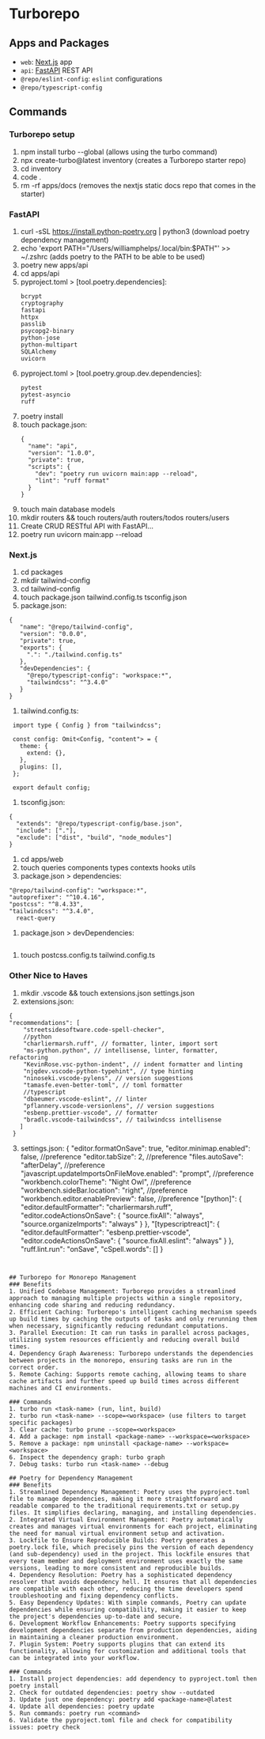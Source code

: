 # Turborepo

## Apps and Packages

- `web`: [Next.js](https://nextjs.org/) app
- `api`: [FastAPI](https://fastapi.tiangolo.com/) REST API
- `@repo/eslint-config`: `eslint` configurations
- `@repo/typescript-config`

## Commands

### Turborepo setup

1. npm install turbo --global (allows using the turbo command)
2. npx create-turbo@latest inventory (creates a Turborepo starter repo)
3. cd inventory
4. code .
5. rm -rf apps/docs (removes the nextjs static docs repo that comes in the starter)

### FastAPI

1. curl -sSL https://install.python-poetry.org | python3 (download poetry dependency management)
2. echo 'export PATH="/Users/williamphelps/.local/bin:$PATH"' >> ~/.zshrc (adds poetry to the PATH to be able to be used)
3. poetry new apps/api
4. cd apps/api
5. pyproject.toml > [tool.poetry.dependencies]:
   ```
   bcrypt
   cryptography
   fastapi
   httpx
   passlib
   psycopg2-binary
   python-jose
   python-multipart
   SQLAlchemy
   uvicorn
   ```
6. pyproject.toml > [tool.poetry.group.dev.dependencies]:
   ```
   pytest
   pytest-asyncio
   ruff
   ```
7. poetry install
8. touch package.json:
   ```
   {
     "name": "api",
     "version": "1.0.0",
     "private": true,
     "scripts": {
       "dev": "poetry run uvicorn main:app --reload",
       "lint": "ruff format"
     }
   }
   ```
9. touch main database models
10. mkdir routers && touch routers/auth routers/todos routers/users
11. Create CRUD RESTful API with FastAPI...
12. poetry run uvicorn main:app --reload

### Next.js

1. cd packages
2. mkdir tailwind-config
3. cd tailwind-config
4. touch package.json tailwind.config.ts tsconfig.json
5. package.json:

```
{
   "name": "@repo/tailwind-config",
   "version": "0.0.0",
   "private": true,
   "exports": {
     ".": "./tailwind.config.ts"
   },
   "devDependencies": {
     "@repo/typescript-config": "workspace:*",
     "tailwindcss": "^3.4.0"
   }
}
```

1. tailwind.config.ts:

```
 import type { Config } from "tailwindcss";

 const config: Omit<Config, "content"> = {
   theme: {
     extend: {},
   },
   plugins: [],
 };

 export default config;
```

1. tsconfig.json:

```
{
  "extends": "@repo/typescript-config/base.json",
  "include": ["."],
  "exclude": ["dist", "build", "node_modules"]
}
```

1. cd apps/web
2. touch queries components types contexts hooks utils
3. package.json > dependencies:

```
"@repo/tailwind-config": "workspace:*",
"autoprefixer": "^10.4.16",
"postcss": "^8.4.33",
"tailwindcss": "^3.4.0",
  react-query
```

1. package.json > devDependencies:

```

```

1.  touch postcss.config.ts tailwind.config.ts

### Other Nice to Haves

1. mkdir .vscode && touch extensions.json settings.json
2. extensions.json:

```
{
"recommendations": [
    "streetsidesoftware.code-spell-checker",
    //python
    "charliermarsh.ruff", // formatter, linter, import sort
    "ms-python.python", // intellisense, linter, formatter, refactoring
    "KevinRose.vsc-python-indent", // indent formatter and linting
    "njqdev.vscode-python-typehint", // type hinting
    "ninoseki.vscode-pylens", // version suggestions
    "tamasfe.even-better-toml", // toml formatter
    //typescript
    "dbaeumer.vscode-eslint", // linter
    "pflannery.vscode-versionlens", // version suggestions
    "esbenp.prettier-vscode", // formatter
    "bradlc.vscode-tailwindcss", // tailwindcss intellisense
   ]
 }
```

3. settings.json:
   {
   "editor.formatOnSave": true,
   "editor.minimap.enabled": false, //preference
   "editor.tabSize": 2, //preference
   "files.autoSave": "afterDelay", //preference
   "javascript.updateImportsOnFileMove.enabled": "prompt", //preference
   "workbench.colorTheme": "Night Owl", //preference
   "workbench.sideBar.location": "right", //preference
   "workbench.editor.enablePreview": false, //preference
   "[python]": {
   "editor.defaultFormatter": "charliermarsh.ruff",
   "editor.codeActionsOnSave": {
   "source.fixAll": "always",
   "source.organizeImports": "always"
   }
   },
   "[typescriptreact]": {
   "editor.defaultFormatter": "esbenp.prettier-vscode",
   "editor.codeActionsOnSave": {
   "source.fixAll.eslint": "always"
   }
   },
   "ruff.lint.run": "onSave",
   "cSpell.words": []
   }

```


## Turborepo for Monorepo Management
### Benefits
1. Unified Codebase Management: Turborepo provides a streamlined approach to managing multiple projects within a single repository, enhancing code sharing and reducing redundancy.
2. Efficient Caching: Turborepo's intelligent caching mechanism speeds up build times by caching the outputs of tasks and only rerunning them when necessary, significantly reducing redundant computations.
3. Parallel Execution: It can run tasks in parallel across packages, utilizing system resources efficiently and reducing overall build times.
4. Dependency Graph Awareness: Turborepo understands the dependencies between projects in the monorepo, ensuring tasks are run in the correct order.
5. Remote Caching: Supports remote caching, allowing teams to share cache artifacts and further speed up build times across different machines and CI environments.

### Commands
1. turbo run <task-name> (run, lint, build)
2. turbo run <task-name> --scope=<workspace> (use filters to target specific packages)
3. Clear cache: turbo prune --scope=<workspace>
4. Add a package: npm install <package-name> --workspace=<workspace>
5. Remove a package: npm uninstall <package-name> --workspace=<workspace>
6. Inspect the dependency graph: turbo graph
7. Debug tasks: turbo run <task-name> --debug

## Poetry for Dependency Management
### Benefits
1. Streamlined Dependency Management: Poetry uses the pyproject.toml file to manage dependencies, making it more straightforward and readable compared to the traditional requirements.txt or setup.py files. It simplifies declaring, managing, and installing dependencies.
2. Integrated Virtual Environment Management: Poetry automatically creates and manages virtual environments for each project, eliminating the need for manual virtual environment setup and activation.
3. Lockfile to Ensure Reproducible Builds: Poetry generates a poetry.lock file, which precisely pins the version of each dependency (and sub-dependency) used in the project. This lockfile ensures that every team member and deployment environment uses exactly the same versions, leading to more consistent and reproducible builds.
4. Dependency Resolution: Poetry has a sophisticated dependency resolver that avoids dependency hell. It ensures that all dependencies are compatible with each other, reducing the time developers spend troubleshooting and fixing dependency conflicts.
5. Easy Dependency Updates: With simple commands, Poetry can update dependencies while ensuring compatibility, making it easier to keep the project's dependencies up-to-date and secure.
6. Development Workflow Enhancements: Poetry supports specifying development dependencies separate from production dependencies, aiding in maintaining a cleaner production environment.
7. Plugin System: Poetry supports plugins that can extend its functionality, allowing for customization and additional tools that can be integrated into your workflow.

### Commands
1. Install project dependencies: add dependency to pyproject.toml then poetry install
2. Check for outdated dependencies: poetry show --outdated
3. Update just one dependency: poetry add <package-name>@latest
4. Update all dependencies: poetry update
5. Run commands: poetry run <command>
6. Validate the pyproject.toml file and check for compatibility issues: poetry check

```
